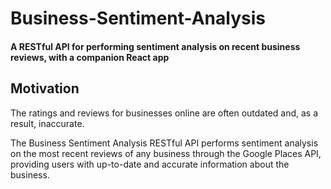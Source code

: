 # Business-Sentiment-Analysis

#### **A RESTful API for performing sentiment analysis on recent business reviews, with a companion React app**

## Motivation

The ratings and reviews for businesses online are often outdated and, as a result, inaccurate. 

The Business Sentiment Analysis RESTful API performs sentiment analysis on the most recent reviews of any business through the Google Places API, providing users with up-to-date and accurate information about the business.
